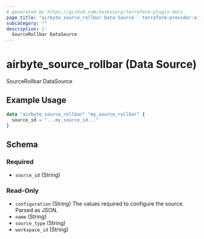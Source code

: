 ```yaml
---
# generated by https://github.com/hashicorp/terraform-plugin-docs
page_title: "airbyte_source_rollbar Data Source - terraform-provider-airbyte"
subcategory: ""
description: |-
  SourceRollbar DataSource
---
```


# airbyte_source_rollbar (Data Source)

SourceRollbar DataSource

## Example Usage

```terraform
data "airbyte_source_rollbar" "my_source_rollbar" {
  source_id = "...my_source_id..."
}
```

<!-- schema generated by tfplugindocs -->
## Schema

### Required

- `source_id` (String)

### Read-Only

- `configuration` (String) The values required to configure the source. Parsed as JSON.
- `name` (String)
- `source_type` (String)
- `workspace_id` (String)
